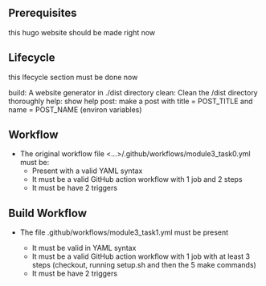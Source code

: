 ## Prerequisites

this hugo website should be made right now

## Lifecycle

this lfecycle section must be done now

build: A website generator in ./dist directory
clean: Clean the /dist directory thoroughly
help: show help
post: make a post with title = POST_TITLE and name = POST_NAME (environ variables)

## Workflow
-  The original workflow file <...>/.github/workflows/module3_task0.yml must be:
   -  Present with a valid YAML syntax
   -  It must be a valid GitHub action workflow with 1 job and 2 steps
   -  It must be have 2 triggers

## Build Workflow
-  The file .github/workflows/module3_task1.yml must be present

   -  It must be valid in YAML syntax
   -  It must be a valid GitHub action workflow with 1 job with at least 3 steps (checkout, running setup.sh and then the 5 make commands)
   -  It must be have 2 triggers
